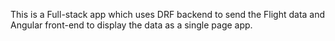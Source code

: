 This is a Full-stack app which uses DRF backend to send the Flight data and Angular front-end to display the data as a single page app.